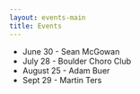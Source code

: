 ```yaml
---
layout: events-main
title: Events
---
```


* June 30 - Sean McGowan
* July 28 - Boulder Choro Club
* August 25 - Adam Buer
* Sept 29 - Martin Ters
